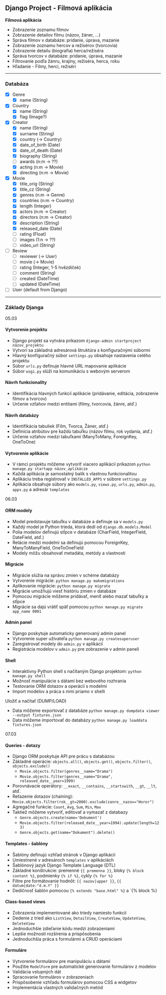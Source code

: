 ## Django Project - Filmová aplikácia

**Filmová aplikácia**

- Zobrazenie zoznamu filmov
- Zobrazenie detailov filmu (názov, žáner, ...)
- Správa filmov v databáze: pridanie, úprava, mazanie
- Zobrazenie zoznamu hercov a režisérov (tvorcovia)
- Zobrazenie detailu (biografia) herca/režiséra
- Správa tvorcov v databáze: pridanie, úprava, mazanie
- Filtrovanie podľa žánru, krajiny, režiséra, herca, roku
- Hľadanie - Filmy, herci, režiséri

-----

### Databáza

- [x] Genre
  - [x] name (String) 

- [x] Country
  - [x] name (String) 
  - [x] flag (Image?) 

- [x] Creator
  - [x] name (String)
  - [x] surname (String)
  - [x] country (-> Country)
  - [x] date_of_birth (Date)
  - [x] date_of_death (Date)
  - [x] biography (String) 
  - [ ] awards (n:m -> ??)
  - [x] acting (n:m -> Movie)
  - [x] directing (n:m -> Movie) 

- [x] Movie
  - [x] title_orig (String)
  - [x] title_cz (String)
  - [x] genres (n:m -> Genre)
  - [x] countries (n:m -> Country)
  - [x] length (Integer)
  - [x] actors (n:m -> Creator)
  - [x] directors (n:m -> Creator)
  - [x] description (String)
  - [x] released_date (Date)
  - [ ] rating (Float)
  - [ ] images (1:n -> ??)
  - [ ] video_url (String)

- [ ] Review
  - [ ] reviewer (-> User) 
  - [ ] movie (-> Movie)
  - [ ] rating (Integer, 1-5 hvězdiček)
  - [ ] comment (String) 
  - [ ] created (DateTime)
  - [ ] updated (DateTime) 

- [ ] User (default from Django)

-----

### Základy Djanga

05.03

#### Vytvorenie projektu
- Django projekt sa vytvára príkazom `django-admin startproject názov_projektu`
- Vytvorí sa základná adresárová štruktúra s konfiguračnými súbormi
- Hlavný konfiguračný súbor `settings.py` obsahuje nastavenia celého projektu
- Súbor `urls.py` definuje hlavné URL mapovanie aplikácie
- Súbor `wsgi.py` slúži na komunikáciu s webovým serverom

#### Návrh funkcionality
- Identifikácia hlavných funkcií aplikácie (pridávanie, editácia, zobrazenie filmov a tvorcov)
- Určenie vzťahov medzi entitami (filmy, tvorcovia, žánre, atď.)

#### Návrh databázy
- Identifikácia tabuliek (Film, Tvorca, Žáner, atď.)
- Definícia atribútov pre každú tabuľku (názov filmu, rok vydania, atď.)
- Určenie vzťahov medzi tabuľkami (ManyToMany, ForeignKey, OneToOne)

#### Vytvorenie aplikácie
- V rámci projektu môžeme vytvoriť viacero aplikácií príkazom `python manage.py startapp názov_aplikácie`
- Každá aplikácia je samostatný balík s vlastnou funkcionalitou
- Aplikáciu treba registrovať v `INSTALLED_APPS` v súbore `settings.py`
- Aplikácia obsahuje súbory ako `models.py`, `views.py`, `urls.py`, `admin.py`, `apps.py` a adresár `templates`

06.03

#### ORM modely
- Model predstavuje tabuľku v databáze a definuje sa v `models.py`
- Každý model je Python trieda, ktorá dedí od `django.db.models.Model`
- Polia modelov definujú stĺpce v databáze (CharField, IntegerField, DateField, atď.)
- Relácie medzi modelmi sa definujú pomocou ForeignKey, ManyToManyField, OneToOneField
- Modely môžu obsahovať metadáta, metódy a vlastnosti

#### Migrácie
- Migrácie slúžia na správu zmien v schéme databázy
- Vytvorenie migrácie: `python manage.py makemigrations`
- Aplikovanie migrácie: `python manage.py migrate`
- Migrácie umožňujú viesť históriu zmien v databáze
- Pomocou migrácie môžeme pridávať, meniť alebo mazať tabuľky a stĺpce
- Migrácie sa dajú vrátiť späť pomocou `python manage.py migrate app_name 0001`

#### Admin panel
- Django poskytuje automaticky generovaný admin panel
- Vytvorenie super užívateľa `python manage.py createsuperuser`
- Zaregistrovať modely do `admin.py` v aplikácií
- Registrácia modelov v `admin.py` pre zobrazenie v admin paneli

#### Shell
- Interaktívny Python shell s načítaným Django projektom: `python manage.py shell`
- Možnosť manipulácie s dátami bez webového rozhrania
- Testovanie ORM dotazov a operácií s modelmi
- Import modelov a práca s nimi priamo v shelli

Uložiť a načítať (DUMP/LOAD)
- Data môžeme exportovať z databáze `python manage.py dumpdata viewer --output fixtures.json`
- Data môžeme importovať do databázy `python manage.py loaddata fixtures.json`

07.03

#### Queries - dotazy
- Django ORM poskytuje API pre prácu s databázou
- Základné operácie: `objects.all()`, `objects.get()`, `objects.filter()`, `objects.exclude()`
  - `Movie.objects.filter(genres__name="Drama")`
  - `Movie.objects.filter(genres__name="Drama", released_date__year=1999)` 
- Porovnávacie operátory: `__exact`, `__contains`, `__startswith`, `__gt`, `__lt`, atď.
- Reťazenie dotazov (chaining): `Movie.objects.filter(rok__gt=2000).exclude(zanre__nazov="Horor")`
- Agregačné funkcie: `Count`, `Avg`, `Sum`, `Min`, `Max`
- Taktiež môžeme vytvoriť, editovať a vymazať z databazy
  - `Genre.objects.create(name='Dokument')`
  - `Movie.objects.filter(released_date__year=1994).update(length=123)`
  - `Genre.objects.get(name="Dokument").delete()`

#### Templates - šablóny
- Šablóny definujú vzhľad stránok v Django aplikácii
- Umiestnené v adresároch `templates` v aplikáciách
- Šablónový jazyk Django Template Language (DTL)
- Základné konštrukcie: premenné `{{ premenna }}`, bloky `{% block content %}`, podmienky `{% if %}`, cykly `{% for %}`
- Filtre pre formátovanie hodnôt: `{{ nazov|upper }}`, `{{ datum|date:"d.m.Y" }}`
- Dedičnosť šablón pomocou `{% extends "base.html" %}` a `{% block %}

#### Class-based views
- Zobrazenia implementované ako triedy namiesto funkcií
- Dedenie z tried ako `ListView`, `DetailView`, `CreateView`, `UpdateView`, `DeleteView`
- Jednoduchšie zdieľanie kódu medzi zobrazeniami
- Lepšie možnosti rozšírenia a prispôsobenia
- Jednoduchšia práca s formulármi a CRUD operáciami

#### Formuláre
- Vytvorenie formulárov pre manipuláciu s dátami
- Použitie `ModelForm` pre automatické generovanie formulárov z modelov
- Validácia vstupných dát
- Spracovanie formulárov v zobrazeniach
- Prispôsobenie vzhľadu formulárov pomocou CSS a widgetov
- Implementácia vlastných validačných metód





